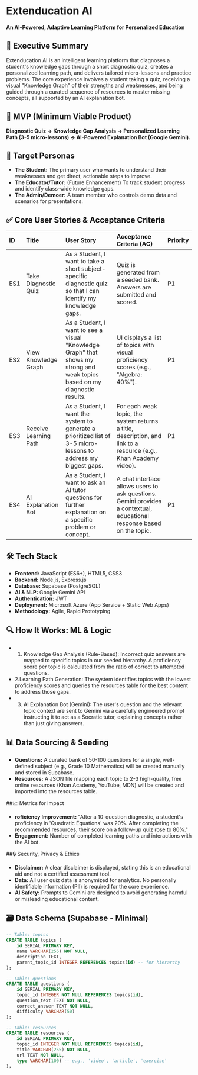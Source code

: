 # Extenducation AI

**An AI-Powered, Adaptive Learning Platform for Personalized Education**

## 🎯 Executive Summary

Extenducation AI is an intelligent learning platform that diagnoses a student's knowledge gaps through a short diagnostic quiz, creates a personalized learning path, and delivers tailored micro-lessons and practice problems. The core experience involves a student taking a quiz, receiving a visual "Knowledge Graph" of their strengths and weaknesses, and being guided through a curated sequence of resources to master missing concepts, all supported by an AI explanation bot.

## 🚀 MVP (Minimum Viable Product)

**Diagnostic Quiz → Knowledge Gap Analysis → Personalized Learning Path (3-5 micro-lessons) → AI-Powered Explanation Bot (Google Gemini).**

## 👥 Target Personas

*   **The Student:** The primary user who wants to understand their weaknesses and get direct, actionable steps to improve.
*   **The Educator/Tutor:** (Future Enhancement) To track student progress and identify class-wide knowledge gaps.
*   **The Admin/Demoer:** A team member who controls demo data and scenarios for presentations.

## ✅ Core User Stories & Acceptance Criteria

| ID  | Title | User Story | Acceptance Criteria (AC) | Priority |
| :-- | :---- | :--------- | :----------------------- | :------- |
| ES1 | Take Diagnostic Quiz | As a Student, I want to take a short subject-specific diagnostic quiz so that I can identify my knowledge gaps. | Quiz is generated from a seeded bank. Answers are submitted and scored. | P1 |
| ES2 | View Knowledge Graph | As a Student, I want to see a visual "Knowledge Graph" that shows my strong and weak topics based on my diagnostic results. | UI displays a list of topics with visual proficiency scores (e.g., "Algebra: 40%"). | P1 |
| ES3 | Receive Learning Path | As a Student, I want the system to generate a prioritized list of 3-5 micro-lessons to address my biggest gaps. | For each weak topic, the system returns a title, description, and link to a resource (e.g., Khan Academy video). | P1 |
| ES4 | AI Explanation Bot | As a Student, I want to ask an AI tutor questions for further explanation on a specific problem or concept. | A chat interface allows users to ask questions. Gemini provides a contextual, educational response based on the topic. | P1 |

## 🛠️ Tech Stack

*   **Frontend:** JavaScript (ES6+), HTML5, CSS3
*   **Backend:** Node.js, Express.js
*   **Database:** Supabase (PostgreSQL)
*   **AI & NLP:** Google Gemini API
*   **Authentication:** JWT
*   **Deployment:** Microsoft Azure (App Service + Static Web Apps)
*   **Methodology:** Agile, Rapid Prototyping

## 🔍 How It Works: ML & Logic
*  1. Knowledge Gap Analysis (Rule-Based): Incorrect quiz answers are mapped to specific topics in our seeded hierarchy. A proficiency score per topic is calculated from the ratio of correct to attempted questions.
*  2.Learning Path Generation: The system identifies topics with the lowest proficiency scores and queries the resources table for the best content to address those gaps.
*  3. AI Explanation Bot (Gemini): The user's question and the relevant topic context are sent to Gemini via a carefully engineered prompt instructing it to act as a Socratic tutor, explaining concepts rather than just giving answers.

## 📊 Data Sourcing & Seeding
* **Questions:** A curated bank of 50-100 questions for a single, well-defined subject (e.g., Grade 10 Mathematics) will be created manually and stored in Supabase.
* **Resources:** A JSON file mapping each topic to 2-3 high-quality, free online resources (Khan Academy, YouTube, MDN) will be created and imported into the resources table.

  
##📈 Metrics for Impact
* **roficiency Improvement:** "After a 10-question diagnostic, a student's proficiency in 'Quadratic Equations' was 20%. After completing the recommended resources, their score on a follow-up quiz rose to 80%."
* **Engagement:** Number of completed learning paths and interactions with the AI bot.


##🔒 Security, Privacy & Ethics
* **Disclaimer:** A clear disclaimer is displayed, stating this is an educational aid and not a certified assessment tool.
* **Data:** All user quiz data is anonymized for analytics. No personally identifiable information (PII) is required for the core experience.
* **AI Safety:** Prompts to Gemini are designed to avoid generating harmful or misleading educational content.

## 🗃️ Data Schema (Supabase - Minimal)

```sql
-- Table: topics
CREATE TABLE topics (
    id SERIAL PRIMARY KEY,
    name VARCHAR(255) NOT NULL,
    description TEXT,
    parent_topic_id INTEGER REFERENCES topics(id) -- for hierarchy
);

-- Table: questions
CREATE TABLE questions (
    id SERIAL PRIMARY KEY,
    topic_id INTEGER NOT NULL REFERENCES topics(id),
    question_text TEXT NOT NULL,
    correct_answer TEXT NOT NULL,
    difficulty VARCHAR(50)
);

-- Table: resources
CREATE TABLE resources (
    id SERIAL PRIMARY KEY,
    topic_id INTEGER NOT NULL REFERENCES topics(id),
    title VARCHAR(255) NOT NULL,
    url TEXT NOT NULL,
    type VARCHAR(100) -- e.g., 'video', 'article', 'exercise'
);

